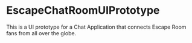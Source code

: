 # EscapeChatRoomUIPrototype
This is a UI prototype for a Chat Application that connects Escape Room fans from all over the globe.
